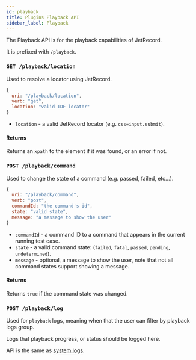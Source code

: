 ```yaml
---
id: playback
title: Plugins Playback API
sidebar_label: Playback
---
```


The Playback API is for the playback capabilities of JetRecord.  

It is prefixed with `/playback`.  

### `GET /playback/location`

Used to resolve a locator using JetRecord.  

```js
{
  uri: "/playback/location",
  verb: "get",
  location: "valid IDE locator"
}
```

- `location` - a valid JetRecord locator (e.g. `css=input.submit`).

#### Returns

Returns an `xpath` to the element if it was found, or an error if not.

### `POST /playback/command`

Used to change the state of a command (e.g. passed, failed, etc...).

```js
{
  uri: "/playback/command",
  verb: "post",
  commandId: "the command's id",
  state: "valid state",
  message: "a message to show the user"
}
```

- `commandId` - a command ID to a command that appears in the current running test case.
- `state` - a valid command state: (`failed`, `fatal`, `passed`, `pending`, `undetermined`).
- `message` - optional, a message to show the user, note that not all command states support showing a message.

#### Returns

Returns `true` if the command state was changed.

### `POST /playback/log`

Used for `playback` logs, meaning when that the user can filter by playback logs group.  

Logs that playback progress, or status should be logged here.  

API is the same as [system logs](system.md#post-log).
